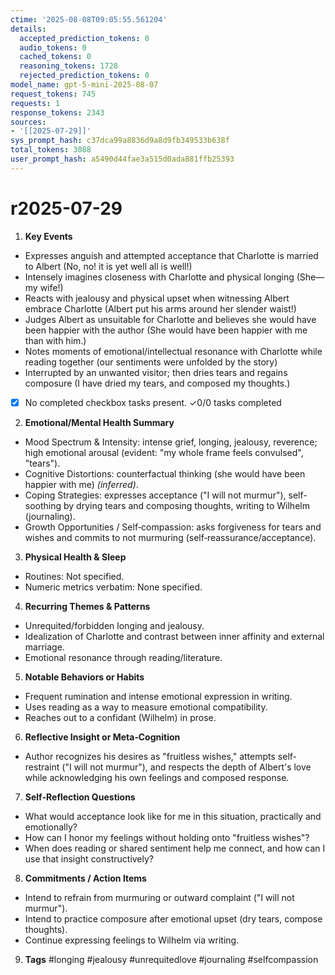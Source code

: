 ```yaml
---
ctime: '2025-08-08T09:05:55.561204'
details:
  accepted_prediction_tokens: 0
  audio_tokens: 0
  cached_tokens: 0
  reasoning_tokens: 1728
  rejected_prediction_tokens: 0
model_name: gpt-5-mini-2025-08-07
request_tokens: 745
requests: 1
response_tokens: 2343
sources:
- '[[2025-07-29]]'
sys_prompt_hash: c37dca99a8836d9a8d9fb349533b638f
total_tokens: 3088
user_prompt_hash: a5490d44fae3a515d0ada881ffb25393
---
```

# r2025-07-29

1. **Key Events**
- Expresses anguish and attempted acceptance that Charlotte is married to Albert (No, no! it is yet well all is well!)
- Intensely imagines closeness with Charlotte and physical longing (She—my wife!)
- Reacts with jealousy and physical upset when witnessing Albert embrace Charlotte (Albert put his arms around her slender waist!)
- Judges Albert as unsuitable for Charlotte and believes she would have been happier with the author (She would have been happier with me than with him.)
- Notes moments of emotional/intellectual resonance with Charlotte while reading together (our sentiments were unfolded by the story)
- Interrupted by an unwanted visitor; then dries tears and regains composure (I have dried my tears, and composed my thoughts.)
- [x] No completed checkbox tasks present.
✓0/0 tasks completed

2. **Emotional/Mental Health Summary**
- Mood Spectrum & Intensity: intense grief, longing, jealousy, reverence; high emotional arousal (evident: "my whole frame feels convulsed", "tears").
- Cognitive Distortions: counterfactual thinking (she would have been happier with me) *(inferred)*.
- Coping Strategies: expresses acceptance ("I will not murmur"), self-soothing by drying tears and composing thoughts, writing to Wilhelm (journaling).
- Growth Opportunities / Self‑compassion: asks forgiveness for tears and wishes and commits to not murmuring (self‑reassurance/acceptance).

3. **Physical Health & Sleep**
- Routines: Not specified.
- Numeric metrics verbatim: None specified.

4. **Recurring Themes & Patterns**
- Unrequited/forbidden longing and jealousy.
- Idealization of Charlotte and contrast between inner affinity and external marriage.
- Emotional resonance through reading/literature.

5. **Notable Behaviors or Habits**
- Frequent rumination and intense emotional expression in writing.
- Uses reading as a way to measure emotional compatibility.
- Reaches out to a confidant (Wilhelm) in prose.

6. **Reflective Insight or Meta‑Cognition**
- Author recognizes his desires as "fruitless wishes," attempts self-restraint ("I will not murmur"), and respects the depth of Albert's love while acknowledging his own feelings and composed response.

7. **Self‑Reflection Questions**
- What would acceptance look like for me in this situation, practically and emotionally?
- How can I honor my feelings without holding onto "fruitless wishes"?
- When does reading or shared sentiment help me connect, and how can I use that insight constructively?

8. **Commitments / Action Items**
- Intend to refrain from murmuring or outward complaint ("I will not murmur").
- Intend to practice composure after emotional upset (dry tears, compose thoughts).
- Continue expressing feelings to Wilhelm via writing.

9. **Tags**
#longing #jealousy #unrequitedlove #journaling #selfcompassion